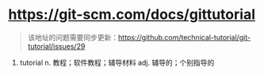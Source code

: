 # https://git-scm.com/docs/gittutorial
> 该地址的问题需要同步更新：https://github.com/technical-tutorial/git-tutorial/issues/29

1. tutorial n. 教程；软件教程；辅导材料 adj. 辅导的；个别指导的
